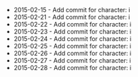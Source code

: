 - 2015-02-15 - Add commit for character: i
- 2015-02-21 - Add commit for character: i
- 2015-02-22 - Add commit for character: i
- 2015-02-23 - Add commit for character: i
- 2015-02-24 - Add commit for character: i
- 2015-02-25 - Add commit for character: i
- 2015-02-26 - Add commit for character: i
- 2015-02-27 - Add commit for character: i
- 2015-02-28 - Add commit for character: i
